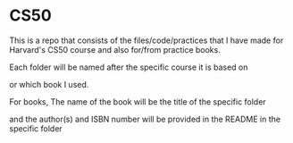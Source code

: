 # CS50
This is a repo that consists of the files/code/practices 
that I have made for Harvard's CS50 course
and also for/from practice books.

Each folder will be named after the specific course it is based on

or which book I used.

For books, 
The name of the book will be the title of the specific folder 

and the author(s) and ISBN number will be provided in the README in the specific folder
